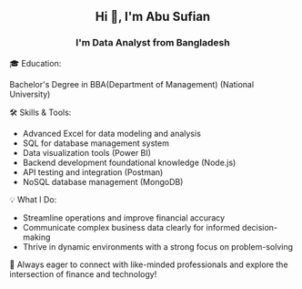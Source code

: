 <h2 align="center">Hi 👋, I'm Abu Sufian</h2>
<h3 align="center">I'm Data Analyst from Bangladesh</h3>

🎓 Education:

  Bachelor's Degree in BBA(Department of Management) (National University)

🛠️ Skills & Tools:

  - Advanced Excel for data modeling and analysis
  - SQL for database management system
  - Data visualization tools (Power BI)
  - Backend development foundational knowledge (Node.js)
  - API testing and integration (Postman)
  - NoSQL database management (MongoDB)

💡 What I Do:

  - Streamline operations and improve financial accuracy
  - Communicate complex business data clearly for informed decision-making
  - Thrive in dynamic environments with a strong focus on problem-solving<br>
  
🌟 Always eager to connect with like-minded professionals and explore the intersection of finance and technology!








